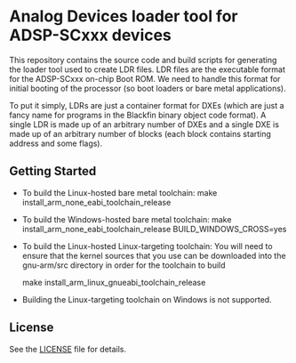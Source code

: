 # Analog Devices loader tool for ADSP-SCxxx devices

This repository contains the source code and build scripts for generating the loader tool used to create LDR files.
LDR files are the executable format for the ADSP-SCxxx on-chip Boot ROM.  We need to handle this format for initial booting of the processor (so boot loaders or bare metal applications).

To put it simply, LDRs are just a container format for DXEs (which are just a fancy name for programs in the Blackfin binary object code format).  A single LDR is made up of an arbitrary number of DXEs and a single DXE is made up of an arbitrary number of blocks (each block contains starting address and some flags).

## Getting Started

* To build the Linux-hosted bare metal toolchain:
    make install_arm_none_eabi_toolchain_release

* To build the Windows-hosted bare metal toolchain:
    make install_arm_none_eabi_toolchain_release BUILD_WINDOWS_CROSS=yes

* To build the Linux-hosted Linux-targeting toolchain:
  You will need to ensure that the kernel sources that you use can be
  downloaded into the gnu-arm/src directory in order for the toolchain to build

    make install_arm_linux_gnueabi_toolchain_release

* Building the Linux-targeting toolchain on Windows is not supported.

## License
See the [LICENSE](./LICENSE) file for details.
